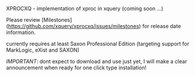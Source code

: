 XPROCXQ - implementation of xproc in xquery (coming soon ...)

Please review
[Milestones] (https://github.com/xquery/xprocxq/issues/milestones)
for release date information.

currently requires at least Saxon Professional Edition (targeting
support for MarkLogic, eXist and SAXON)

_IMPORTANT_: dont expect to download and use just yet, I will make a
clear announcement when ready for one click type installation!

